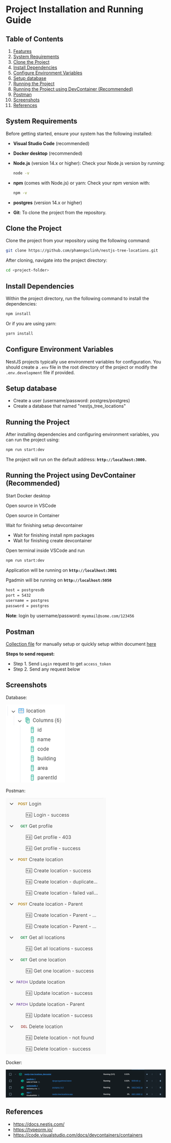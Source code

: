 # Project Installation and Running Guide

## Table of Contents
1. [Features](features.md)
2. [System Requirements](#system-requirements)
3. [Clone the Project](#clone-the-project)
4. [Install Dependencies](#install-dependencies)
5. [Configure Environment Variables](#configure-environment-variables)
6. [Setup database](#setup-database)
7. [Running the Project](#running-the-project)
8. [Running the Project using DevContainer (Recommended)](#running-the-project-using-devcontainer-recommended)
9. [Postman](#postman)
10. [Screenshots](#screenshots)
11. [References](#references)

## System Requirements

Before getting started, ensure your system has the following installed:

- **Visual Studio Code** (recommended)

- **Docker desktop** (recommended)

- **Node.js** (version 14.x or higher): Check your Node.js version by running:

  ```bash
  node -v
  ```

- **npm** (comes with Node.js) or yarn: Check your npm version with:
  ```bash
  npm -v
  ```
- **postgres** (version 14.x or higher)

- **Git**: To clone the project from the repository.

## Clone the Project

Clone the project from your repository using the following command:

  ```bash
  git clone https://github.com/phamngoclinh/nestjs-tree-locations.git
  ```

After cloning, navigate into the project directory:

  ```bash
  cd <project-folder>
  ```

## Install Dependencies

Within the project directory, run the following command to install the dependencies:

  ```bash
  npm install
  ```

Or if you are using yarn:

  ```bash
  yarn install
  ```

## Configure Environment Variables

NestJS projects typically use environment variables for configuration. You should create a `.env` file in the root directory of the project or modify the `.env.development` file if provided.

## Setup database

- Create a user (username/password: postgres/postgres)
- Create a database that named "nestjs_tree_locations"


## Running the Project

After installing dependencies and configuring environment variables, you can run the project using:

```bash
npm run start:dev
```

The project will run on the default address: **`http://localhost:3000.`**

## Running the Project using DevContainer (Recommended)

Start Docker desktop

Open source in VSCode

Open source in Container

Wait for finishing setup devcontainer
  - Wait for finishing install npm packages
  - Wait for finishing create devcontainer

Open terminal inside VSCode and run
```bash
npm run start:dev
```

Application will be running on **`http://localhost:3001`**

Pgadmin will be running on **`http://localhost:5050`**
```bash
host = postgresdb
port = 5432
username = postgres
password = postgres
```
**Note**: login by username/password: `myemail@some.com/123456`

## Postman

[Collection file](docs/postman/nestjs-tree-locations.postman_collection.json) for manually setup or quickly setup within document [here](https://documenter.getpostman.com/view/1114930/2sAXjJ6DBh)

**Steps to send request:**

- Step 1. Send `Login` request to get `access_token`
- Step 2. Send any request below

## Screenshots

Database:

![tables](images/table-location.png)

Postman:

![postman](images/postman.png)

Docker:

![docker](images/docker.png)


## References
- https://docs.nestjs.com/
- https://typeorm.io/
- https://code.visualstudio.com/docs/devcontainers/containers